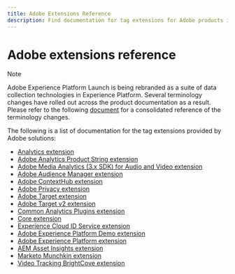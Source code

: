 ```yaml
---
title: Adobe Extensions Reference
description: Find documentation for tag extensions for Adobe products in Adobe Experience Platform.
---
```

# Adobe extensions reference

>[!NOTE]
>
>Adobe Experience Platform Launch is being rebranded as a suite of data collection technologies in Experience Platform. Several terminology changes have rolled out across the product documentation as a result. Please refer to the following [document](../../term-updates.md) for a consolidated reference of the terminology changes.

The following is a list of documentation for the tag extensions provided by Adobe solutions:

* [Analytics extension](analytics/overview.md)
* [Adobe Analytics Product String extension](product-string/overview.md)
* [Adobe Media Analytics (3.x SDK) for Audio and Video extension](media-analytics-3x/overview.md)
* [Adobe Audience Manager extension](./audience-manager/overview.md)
* [Adobe ContextHub extension](./contexthub/overview.md)
* [Adobe Privacy extension](./privacy/overview.md)
* [Adobe Target extension](target/overview.md)
* [Adobe Target v2 extension](target-v2/overview.md)
* [Common Analytics Plugins extension](plugins/overview.md)
* [Core extension](core/overview.md)
* [Experience Cloud ID Service extension](id-service/overview.md)
* [Adobe Experience Platform Demo extension](./platform-demo/overview.md)
* [Adobe Experience Platform extension](sdk/overview.md)
* [AEM Asset Insights extension](asset-insights/overview.md)
* [Marketo Munchkin extension](marketo/overview.md)
* [Video Tracking BrightCove extension](brightcove/overview.md)

<!--  previously empty parent topic. -->
